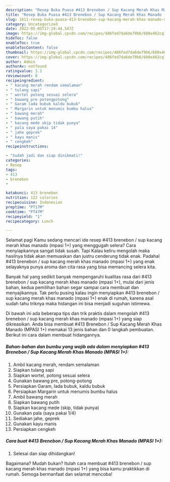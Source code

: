 ```yaml
---
description: "Resep Buka Puasa #413 Brenebon / Sup Kacang Merah Khas Manado (MPASI 1+)Anti Ribet"
title: "Resep Buka Puasa #413 Brenebon / Sup Kacang Merah Khas Manado (MPASI 1+)Anti Ribet"
slug: 1611-resep-buka-puasa-413-brenebon-sup-kacang-merah-khas-manado-mpasi-1anti-ribet
category: Uncategorized
date: 2022-05-05T17:19:44.547Z
image: https://img-global.cpcdn.com/recipes/486fed7da6de79b6/680x482cq70/413-brenebon-sup-kacang-merah-khas-manado-mpasi-1-foto-resep-utama.jpg
hideToc: false
enableToc: true
enableTocContent: false
thumbnail: https://img-global.cpcdn.com/recipes/486fed7da6de79b6/680x482cq70/413-brenebon-sup-kacang-merah-khas-manado-mpasi-1-foto-resep-utama.jpg
cover: https://img-global.cpcdn.com/recipes/486fed7da6de79b6/680x482cq70/413-brenebon-sup-kacang-merah-khas-manado-mpasi-1-foto-resep-utama.jpg
author: Admin
authorAv: notfound
ratingvalue: 3.1
reviewcount: 8
recipeingredient:
- " kacang merah rendam semalaman"
- " tulang sapi"
- " wortel potong sesuai selera"
- " bawang pre potongpotong"
- " Garam lada bubuk kaldu bubuk"
- " Margarin untuk menumis bumbu halus"
- " bawang merah"
- " bawang putih"
- " kacang mede skip tidak punya"
- " pala saya pakai 14"
- " jahe geprek"
- " kayu manis"
- " cengkeh"
recipeinstructions:

- "Sudah jadi dan siap dinikmati!"
categories:
- Resep
tags:
- 413
- brenebon
- 

katakunci: 413 brenebon  
nutrition: 122 calories
recipecuisine: Indonesian
preptime: "PT17M"
cooktime: "PT47M"
recipeyield: "1"
recipecategory: Lunch

---
```



Selamat pagi Kamu sedang mencari ide resep #413 brenebon / sup kacang merah khas manado (mpasi 1+) yang menggugah selera? Cara menyiapkannya sangat tidak susah. Tapi Kalau keliru mengolah maka hasilnya tidak akan memuaskan dan justru cenderung tidak enak. Padahal #413 brenebon / sup kacang merah khas manado (mpasi 1+) yang enak selayaknya punya aroma dan cita rasa yang bisa memancing selera kita.




Banyak hal yang sedikit banyak mempengaruhi kualitas rasa dari #413 brenebon / sup kacang merah khas manado (mpasi 1+), mulai dari jenis bahan, kedua pemilihan bahan segar sampai cara membuat dan menyajikannya. Tak perlu pusing kalau ingin menyiapkan #413 brenebon / sup kacang merah khas manado (mpasi 1+) enak di rumah, karena asal sudah tahu triknya maka hidangan ini bisa menjadi suguhan istimewa.


Di bawah ini ada beberapa tips dan trik praktis dalam mengolah #413 brenebon / sup kacang merah khas manado (mpasi 1+) yang siap dikreasikan. Anda bisa membuat #413 Brenebon / Sup Kacang Merah Khas Manado (MPASI 1+) memakai 13 jenis bahan dan 0 langkah pembuatan. Berikut ini cara dalam membuat hidangannya.

<!--inarticleads1-->

##### Bahan-bahan dan bumbu yang wajib ada dalam menyiapkan #413 Brenebon / Sup Kacang Merah Khas Manado (MPASI 1+):

1. Ambil  kacang merah, rendam semalaman
1. Siapkan  tulang sapi
1. Siapkan  wortel, potong sesuai selera
1. Gunakan  bawang pre, potong-potong
1. Persiapkan  Garam, lada bubuk, kaldu bubuk
1. Persiapkan  Margarin untuk menumis bumbu halus
1. Ambil  bawang merah
1. Siapkan  bawang putih
1. Siapkan  kacang mede (skip, tidak punya)
1. Gunakan  pala (saya pakai 1/4)
1. Sediakan  jahe, geprek
1. Gunakan  kayu manis
1. Persiapkan  cengkeh




<!--inarticleads2-->

##### Cara buat #413 Brenebon / Sup Kacang Merah Khas Manado (MPASI 1+):


1. Selesai dan siap dihidangkan!



Bagaimana? Mudah bukan? Itulah cara membuat #413 brenebon / sup kacang merah khas manado (mpasi 1+) yang bisa kamu praktikkan di rumah. Semoga bermanfaat dan selamat mencoba!
